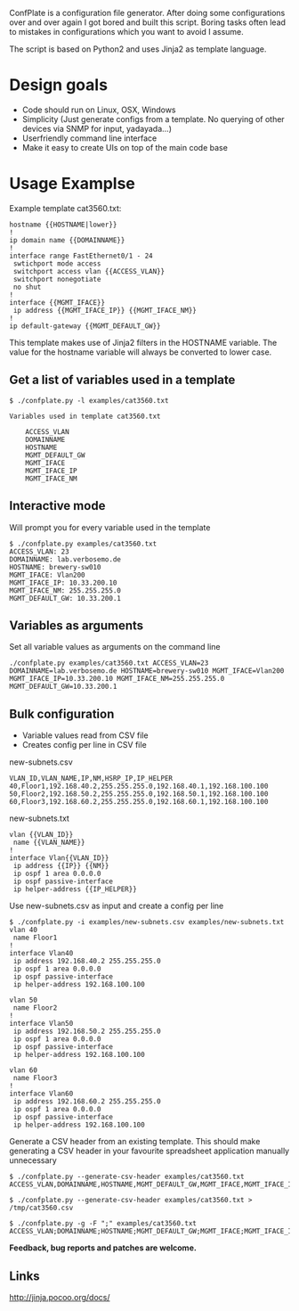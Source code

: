 ConfPlate is a configuration file generator. After doing some configurations over and over again I got bored and built this script. Boring tasks often lead to mistakes in configurations which you want to avoid I assume.

The script is based on Python2 and uses Jinja2 as template language.

Design goals
============

* Code should run on Linux, OSX, Windows
* Simplicity (Just generate configs from a template. No querying of other devices via SNMP for input, yadayada...)
* Userfriendly command line interface
* Make it easy to create UIs on top of the main code base


Usage Examplse
==============

Example template cat3560.txt:

	hostname {{HOSTNAME|lower}}
	!
	ip domain name {{DOMAINNAME}}
	!
	interface range FastEthernet0/1 - 24
	 swtichport mode access
	 switchport access vlan {{ACCESS_VLAN}}
	 switchport nonegotiate
	 no shut
	!
	interface {{MGMT_IFACE}}
	 ip address {{MGMT_IFACE_IP}} {{MGMT_IFACE_NM}}
	!
	ip default-gateway {{MGMT_DEFAULT_GW}}


This template makes use of Jinja2 filters in the HOSTNAME variable. The value for the
hostname variable will always be converted to lower case.


Get a list of variables used in a template
------------------------------------------

	$ ./confplate.py -l examples/cat3560.txt 
	 
	Variables used in template cat3560.txt

		ACCESS_VLAN
		DOMAINNAME
		HOSTNAME
		MGMT_DEFAULT_GW
		MGMT_IFACE
		MGMT_IFACE_IP
		MGMT_IFACE_NM


Interactive mode
----------------

Will prompt you for every variable used in the template


	$ ./confplate.py examples/cat3560.txt
	ACCESS_VLAN: 23
	DOMAINNAME: lab.verbosemo.de
	HOSTNAME: brewery-sw010
	MGMT_IFACE: Vlan200
	MGMT_IFACE_IP: 10.33.200.10
	MGMT_IFACE_NM: 255.255.255.0
	MGMT_DEFAULT_GW: 10.33.200.1


Variables as arguments
----------------------

Set all variable values as arguments on the command line


	./confplate.py examples/cat3560.txt ACCESS_VLAN=23 DOMAINNAME=lab.verbosemo.de HOSTNAME=brewery-sw010 MGMT_IFACE=Vlan200 MGMT_IFACE_IP=10.33.200.10 MGMT_IFACE_NM=255.255.255.0 MGMT_DEFAULT_GW=10.33.200.1


Bulk configuration
------------------

* Variable values read from CSV file
* Creates config per line in CSV file


new-subnets.csv

	VLAN_ID,VLAN_NAME,IP,NM,HSRP_IP,IP_HELPER
	40,Floor1,192.168.40.2,255.255.255.0,192.168.40.1,192.168.100.100
	50,Floor2,192.168.50.2,255.255.255.0,192.168.50.1,192.168.100.100
	60,Floor3,192.168.60.2,255.255.255.0,192.168.60.1,192.168.100.100

new-subnets.txt

	vlan {{VLAN_ID}}
	 name {{VLAN_NAME}}
	!
	interface Vlan{{VLAN_ID}}
	 ip address {{IP}} {{NM}}
	 ip ospf 1 area 0.0.0.0
	 ip ospf passive-interface
	 ip helper-address {{IP_HELPER}}

Use new-subnets.csv as input and create a config per line

	$ ./confplate.py -i examples/new-subnets.csv examples/new-subnets.txt 
	vlan 40
	 name Floor1
	!
	interface Vlan40
	 ip address 192.168.40.2 255.255.255.0
	 ip ospf 1 area 0.0.0.0
	 ip ospf passive-interface
	 ip helper-address 192.168.100.100

	vlan 50
	 name Floor2
	!
	interface Vlan50
	 ip address 192.168.50.2 255.255.255.0
	 ip ospf 1 area 0.0.0.0
	 ip ospf passive-interface
	 ip helper-address 192.168.100.100

	vlan 60
	 name Floor3
	!
	interface Vlan60
	 ip address 192.168.60.2 255.255.255.0
	 ip ospf 1 area 0.0.0.0
	 ip ospf passive-interface
	 ip helper-address 192.168.100.100

Generate a CSV header from an existing template. This should make generating a CSV header in your favourite spreadsheet application manually unnecessary


	$ ./confplate.py --generate-csv-header examples/cat3560.txt
	ACCESS_VLAN,DOMAINNAME,HOSTNAME,MGMT_DEFAULT_GW,MGMT_IFACE,MGMT_IFACE_IP,MGMT_IFACE_NM
	
	$ ./confplate.py --generate-csv-header examples/cat3560.txt > /tmp/cat3560.csv
	
	$ ./confplate.py -g -F ";" examples/cat3560.txt 
	ACCESS_VLAN;DOMAINNAME;HOSTNAME;MGMT_DEFAULT_GW;MGMT_IFACE;MGMT_IFACE_IP;MGMT_IFACE_NM



**Feedback, bug reports and patches are welcome.**


Links
-----

http://jinja.pocoo.org/docs/

